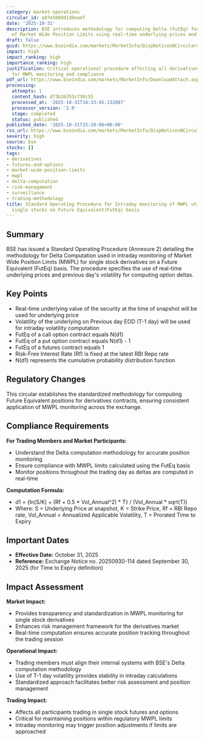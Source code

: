 ```yaml
---
category: market-operations
circular_id: a87e5889d1d8eaef
date: '2025-10-31'
description: BSE introduces methodology for computing Delta (FutEq) for intraday monitoring
  of Market Wide Position Limits using real-time underlying prices and T-1 day volatility.
draft: false
guid: https://www.bseindia.com/markets/MarketInfo/DispNoticesNCirculars.aspx?Noticeid={92A71735-0348-49E9-A52F-06871F638C0E}&noticeno=20251031-63&dt=10/31/2025&icount=63&totcount=66&flag=0
impact: high
impact_ranking: high
importance_ranking: high
justification: Critical operational procedure affecting all derivatives market participants
  for MWPL monitoring and compliance
pdf_url: https://www.bseindia.com/markets/MarketInfo/DownloadAttach.aspx?id=20251031-63&attachedId=8b87c543-c785-4a93-a045-3b8443f5b35b
processing:
  attempts: 1
  content_hash: df3b26353cf38c55
  processed_at: '2025-10-31T18:33:45.132087'
  processor_version: '2.0'
  stage: completed
  status: published
published_date: '2025-10-31T15:28:06+00:00'
rss_url: https://www.bseindia.com/markets/MarketInfo/DispNoticesNCirculars.aspx?Noticeid={92A71735-0348-49E9-A52F-06871F638C0E}&noticeno=20251031-63&dt=10/31/2025&icount=63&totcount=66&flag=0
severity: high
source: bse
stocks: []
tags:
- derivatives
- futures-and-options
- market-wide-position-limits
- mwpl
- delta-computation
- risk-management
- surveillance
- trading-methodology
title: Standard Operating Procedure for Intraday monitoring of MWPL utilization for
  single stocks on Future Equivalent(FutEq) basis
---
```


## Summary

BSE has issued a Standard Operating Procedure (Annexure 2) detailing the methodology for Delta Computation used in intraday monitoring of Market Wide Position Limits (MWPL) for single stock derivatives on a Future Equivalent (FutEq) basis. The procedure specifies the use of real-time underlying prices and previous day's volatility for computing option deltas.

## Key Points

- Real-time underlying value of the security at the time of snapshot will be used for underlying price
- Volatility of the underlying on Previous day EOD (T-1 day) will be used for intraday volatility computation
- FutEq of a call option contract equals N(d1)
- FutEq of a put option contract equals N(d1) - 1
- FutEq of a futures contract equals 1
- Risk-Free Interest Rate (Rf) is fixed at the latest RBI Repo rate
- N(d1) represents the cumulative probability distribution function

## Regulatory Changes

This circular establishes the standardized methodology for computing Future Equivalent positions for derivatives contracts, ensuring consistent application of MWPL monitoring across the exchange.

## Compliance Requirements

**For Trading Members and Market Participants:**
- Understand the Delta computation methodology for accurate position monitoring
- Ensure compliance with MWPL limits calculated using the FutEq basis
- Monitor positions throughout the trading day as deltas are computed in real-time

**Computation Formula:**
- d1 = {ln(S/K) + (Rf + 0.5 * Vol_Annual^2) * T} / (Vol_Annual * sqrt(T))
- Where: S = Underlying Price at snapshot, K = Strike Price, Rf = RBI Repo rate, Vol_Annual = Annualized Applicable Volatility, T = Prorated Time to Expiry

## Important Dates

- **Effective Date:** October 31, 2025
- **Reference:** Exchange Notice no. 20250930-114 dated September 30, 2025 (for Time to Expiry definition)

## Impact Assessment

**Market Impact:**
- Provides transparency and standardization in MWPL monitoring for single stock derivatives
- Enhances risk management framework for the derivatives market
- Real-time computation ensures accurate position tracking throughout the trading session

**Operational Impact:**
- Trading members must align their internal systems with BSE's Delta computation methodology
- Use of T-1 day volatility provides stability in intraday calculations
- Standardized approach facilitates better risk assessment and position management

**Trading Impact:**
- Affects all participants trading in single stock futures and options
- Critical for maintaining positions within regulatory MWPL limits
- Intraday monitoring may trigger position adjustments if limits are approached
